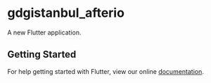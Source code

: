 # gdgistanbul_afterio

A new Flutter application.

## Getting Started

For help getting started with Flutter, view our online
[documentation](https://flutter.io/).
